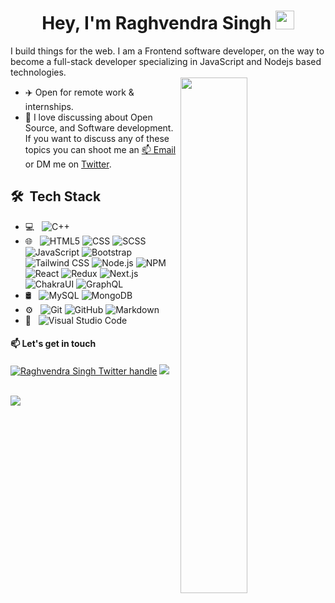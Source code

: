 <h1 align="center">Hey, I'm Raghvendra Singh <img src="https://raw.githubusercontent.com/aemmadi/aemmadi/master/wave.gif" width="30px"></h1> 

I build things for the web. I am a Frontend software developer, on the way to become a full-stack developer specializing in JavaScript and Nodejs based technologies.
<br>
<img align="right" width="46%" src="https://media.giphy.com/media/M9gbBd9nbDrOTu1Mqx/giphy.gif"/>

- ✈️ Open for remote work & internships.
- 💬 I love discussing about Open Source, and Software development. If you want to discuss any of these topics you can shoot me an [:mailbox: Email](mailto:raghvendrrsingh@gmail.com) or DM me on [Twitter](https://twitter.com/raghvendrrsingh).

## 🛠 &nbsp;Tech Stack

- 💻 &nbsp;
  ![C++](https://img.shields.io/badge/-C++-333333?style=flat&logo=C%2B%2B&logoColor=00599C)
- 🌐 &nbsp;
  ![HTML5](https://img.shields.io/badge/-HTML5-333333?style=flat&logo=HTML5)
  ![CSS](https://img.shields.io/badge/-CSS-333333?style=flat&logo=CSS3&logoColor=1572B6)
  ![SCSS](https://img.shields.io/badge/-SCSS-333333?style=flat&logo=sass)
  ![JavaScript](https://img.shields.io/badge/-JavaScript-333333?style=flat&logo=javascript)
  ![Bootstrap](https://img.shields.io/badge/-Bootstrap-333333?style=flat&logo=bootstrap&logoColor=563D7C)
  ![Tailwind CSS](https://img.shields.io/badge/-TailwindCSS-333333?style=flat&logo=tailwindcss)
  ![Node.js](https://img.shields.io/badge/-Node.js-333333?style=flat&logo=node.js)
  ![NPM](https://img.shields.io/badge/-NPM-333333?style=flat&logo=npm)
  ![React](https://img.shields.io/badge/-React-333333?style=flat&logo=react)
  ![Redux](https://img.shields.io/badge/-Redux-333333?style=flat&logo=redux)
  ![Next.js](https://img.shields.io/badge/-Next.js-333333?style=flat&logo=next.js)
  ![ChakraUI](https://img.shields.io/badge/-ChakraUI-333333?style=flat&logo=chakraui)
  ![GraphQL](https://img.shields.io/badge/-GraphQL-333333?style=flat&logo=graphql)
- 🛢 &nbsp;
  ![MySQL](https://img.shields.io/badge/-MySQL-333333?style=flat&logo=mysql)
  ![MongoDB](https://img.shields.io/badge/-MongoDB-333333?style=flat&logo=mongodb)
- ⚙️ &nbsp;
  ![Git](https://img.shields.io/badge/-Git-333333?style=flat&logo=git)
  ![GitHub](https://img.shields.io/badge/-GitHub-333333?style=flat&logo=github)
  ![Markdown](https://img.shields.io/badge/-Markdown-333333?style=flat&logo=markdown)
- 🔧 &nbsp;
  ![Visual Studio Code](https://img.shields.io/badge/-Visual%20Studio%20Code-333333?style=flat&logo=visual-studio-code&logoColor=007ACC)



#### 📫 Let's get in touch

[<img alt="Raghvendra Singh Twitter handle" src="https://img.shields.io/badge/raghvendrrsingh%20-%231DA1F2.svg?&style=for-the-badge&logo=Twitter&logoColor=white" >](https://twitter.com/raghvendrrsingh) ![](https://komarev.com/ghpvc/?username=rsinghcodes&color=0071F2&style=flat-square)

<br>
<img src="https://github-readme-stats.vercel.app/api/top-langs/?username=rsinghcodes&theme=radical&langs_count=7&hide=racket&layout=compact" />
